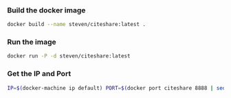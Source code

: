 ### Build the docker image
```bash
docker build --name steven/citeshare:latest .
```

### Run the image
```bash
docker run -P -d steven/citeshare:latest
```

### Get the IP and Port
```bash
IP=$(docker-machine ip default) PORT=$(docker port citeshare 8888 | sed -e 's/.*://') && echo $IP:$PORT
```